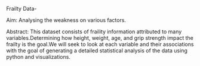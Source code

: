 

Frailty Data-

Aim: Analysing the weakness on various factors.

Abstract: This dataset consists of fraility information attributed to many variables.Determining how height, weight, age, and grip strength impact the frailty is the goal.We will seek to look at each variable and their associations with the goal of generating a detailed statistical analysis of the data using python and visualizations.
